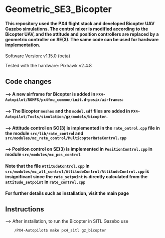 # Geometric_SE3_Bicopter

#### This repository used the PX4 flight stack and developed Bicopter UAV Gazebo simulations. The control mixer is modified according to the Bicopter UAV, and the attitude and position controllers are replaced by a geometric controller on SE(3). The same code can be used for hardware implementation.

Software Version: v1.15.0 (beta)

Tested with the hardware: Pixhawk v2.4.8

## Code changes

#### --> A new airframe for Bicopter is added in `PX4-Autopilot/ROMFS/px4fmu_common/init.d-posix/airframes`:

#### -->  The Bicopter `meshes` and the `model.sdf` files are added in `PX4-Autopilot/Tools/simulation/gz/models/bicopter`.

#### --> Attitude control on SO(3) is implemented in the `rate_ontrol.cpp` file in the module `src/lib/rate_contro`l and  `src/modules/mc_rate_control/MulticopterRateControl.cpp` 

#### --> Position control on SE(3) is implemented in `PositionControl.cpp` in module `src/modules/mc_pos_control`

#### Note that the file `AttitudeControl.cpp`  in `src/modules/mc_att_control/AttitudeControl/AttitudeControl.cpp` is insignificant since the `rate_setpoint` is directly calculated from the `attitude_setpoint` in `rate_control.cpp`

#### For further details such as installation, visit the main page 

## Instructions

--> After installation, to run the Bicopter in SITL Gazebo use 
```bash
    /PX4-Autopilot$ make px4_sitl gz_bicopter
```
